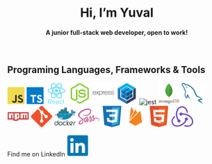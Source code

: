 <p>
<h1 align="center">Hi, I’m Yuval</h1>
<h4 align="center"> A junior full-stack web developer, open to work!</h4>

<br />
<h2 align="left">Programing Languages, Frameworks & Tools</h2>
<p align="left"> 
  <img src="https://raw.githubusercontent.com/devicons/devicon/master/icons/javascript/javascript-original.svg" alt="js" width="40" height="40" />
  <img src="https://raw.githubusercontent.com/devicons/devicon/master/icons/typescript/typescript-original.svg" alt="typescript" width="40" height="40"/> 
  
  <img src="https://raw.githubusercontent.com/devicons/devicon/master/icons/react/react-original-wordmark.svg" alt="react" width="50" height="50"/> 
  <img src="https://raw.githubusercontent.com/devicons/devicon/master/icons/nodejs/nodejs-original.svg" alt="node" width="50" height="50" />
  <img src="https://raw.githubusercontent.com/devicons/devicon/master/icons/express/express-original-wordmark.svg" alt="express" width="50" height="50" />
  <img src="https://raw.githubusercontent.com/devicons/devicon/master/icons/sequelize/sequelize-original.svg" alt="sequelize" width="50" height="50" />
  <img src="https://cdn.freebiesupply.com/logos/large/2x/jest-logo-png-transparent.png" alt="jest" width="50" height="50" />


  <img src="https://raw.githubusercontent.com/devicons/devicon/master/icons/mongodb/mongodb-original-wordmark.svg" alt="mongoDB" width="50" height="50" />
  <img src="https://raw.githubusercontent.com/devicons/devicon/master/icons/mysql/mysql-original.svg" alt="MySQL" width="50" height="50" />
  
  <img src="https://raw.githubusercontent.com/devicons/devicon/master/icons/npm/npm-original-wordmark.svg" alt="npm" width="50" height="50"/> 
  <img src="https://raw.githubusercontent.com/devicons/devicon/master/icons/git/git-original.svg" alt="git" width="50" height="50"/> 
  <img src="https://raw.githubusercontent.com/devicons/devicon/master/icons/docker/docker-original-wordmark.svg" alt="docker" width="50" height="50" />
  <img src="https://github.com/devicons/devicon/blob/master/icons/sass/sass-original.svg" alt="sass" width="50" height="50" />
  <img src="https://github.com/devicons/devicon/blob/master/icons/css3/css3-original.svg" alt="css3" width="50" height="50" />
  <img src="https://github.com/devicons/devicon/blob/master/icons/firebase/firebase-plain.svg" alt="firebase" width="50" height="50" />
  <img src="https://github.com/devicons/devicon/blob/master/icons/html5/html5-original.svg" alt="html5" width="50" height="50" />
  <img src="https://github.com/devicons/devicon/blob/master/icons/redux/redux-original.svg" alt="redux" width="50" height="50" />
  <br/>  
</p>
</p>
<p>
<a src="https://www.linkedin.com/in/yuval-nakav-736930208/">Find me on LinkedIn </a>
<img src="https://github.com/devicons/devicon/blob/master/icons/linkedin/linkedin-original.svg" alt="linkedin" width="50" height="50" />
</p>


